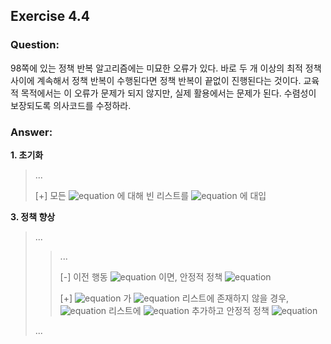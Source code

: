 ## Exercise 4.4

### Question:

98쪽에 있는 정책 반복 알고리즘에는 미묘한 오류가 있다. 바로 두 개 이상의 최적 정책 사이에 계속해서 정책 반복이 수행된다면 정책 반복이 끝없이 진행된다는 것이다. 교육적 목적에서는 이 오류가 문제가 되지 않지만, 실제 활용에서는 문제가 된다. 수렴성이 보장되도록 의사코드를 수정하라.

### Answer:

**1. 초기화**
> ...
>
> [+] 모든 ![equation](https://latex.codecogs.com/svg.latex?\inline&space;s\in&space;S) 에 대해 빈 리스트를 ![equation](https://latex.codecogs.com/svg.latex?\inline&space;Policy(s)) 에 대입

**3. 정책 향상**
> ...
> > ...
> >
> > [-] 이전 행동 ![equation](https://latex.codecogs.com/svg.latex?\inline&space;\neq&space;\pi(s)) 이면, 안정적 정책 ![equation](https://latex.codecogs.com/svg.latex?\inline&space;\leftarrow&space;false)
> >
> > [+] ![equation](https://latex.codecogs.com/svg.latex?\inline&space;\pi(s)) 가 ![equation](https://latex.codecogs.com/svg.latex?\inline&space;Policy(s)) 리스트에 존재하지 않을 경우, ![equation](https://latex.codecogs.com/svg.latex?\inline&space;Policy(s)) 리스트에 ![equation](https://latex.codecogs.com/svg.latex?\inline&space;\pi(s)) 추가하고 안정적 정책 ![equation](https://latex.codecogs.com/svg.latex?\inline&space;\leftarrow&space;false)
>
> ...
